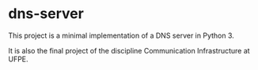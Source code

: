 # dns-server

This project is a minimal implementation of a DNS server in Python 3.

It is also the final project of the discipline Communication Infrastructure at UFPE.